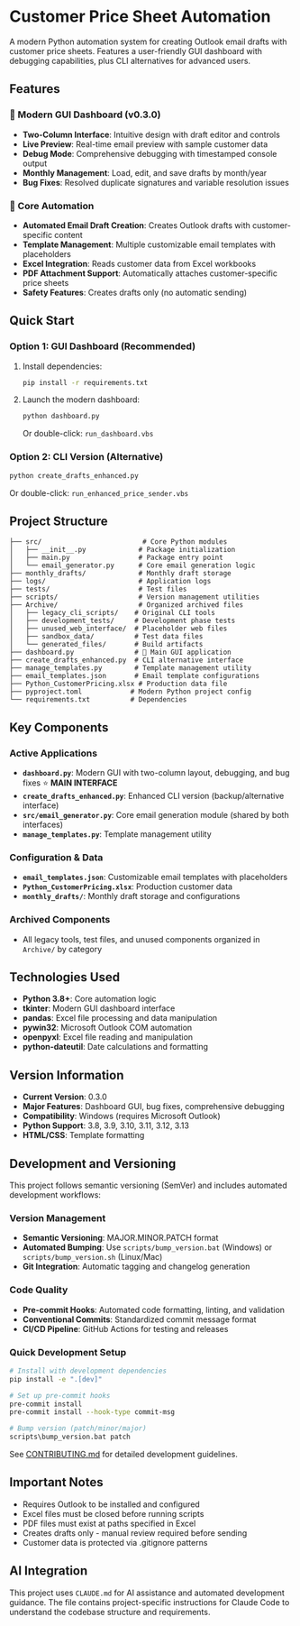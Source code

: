 # Customer Price Sheet Automation

A modern Python automation system for creating Outlook email drafts with customer price sheets. Features a user-friendly GUI dashboard with debugging capabilities, plus CLI alternatives for advanced users.

## Features

### 🎯 Modern GUI Dashboard (v0.3.0)
- **Two-Column Interface**: Intuitive design with draft editor and controls
- **Live Preview**: Real-time email preview with sample customer data
- **Debug Mode**: Comprehensive debugging with timestamped console output
- **Monthly Management**: Load, edit, and save drafts by month/year
- **Bug Fixes**: Resolved duplicate signatures and variable resolution issues

### 🔧 Core Automation
- **Automated Email Draft Creation**: Creates Outlook drafts with customer-specific content
- **Template Management**: Multiple customizable email templates with placeholders
- **Excel Integration**: Reads customer data from Excel workbooks
- **PDF Attachment Support**: Automatically attaches customer-specific price sheets
- **Safety Features**: Creates drafts only (no automatic sending)

## Quick Start

### Option 1: GUI Dashboard (Recommended)
1. Install dependencies:
   ```bash
   pip install -r requirements.txt
   ```

2. Launch the modern dashboard:
   ```bash
   python dashboard.py
   ```
   Or double-click: `run_dashboard.vbs`

### Option 2: CLI Version (Alternative)
```bash
python create_drafts_enhanced.py
```
Or double-click: `run_enhanced_price_sender.vbs`

## Project Structure

```
├── src/                         # Core Python modules
│   ├── __init__.py             # Package initialization
│   ├── main.py                 # Package entry point
│   └── email_generator.py      # Core email generation logic
├── monthly_drafts/             # Monthly draft storage
├── logs/                       # Application logs
├── tests/                      # Test files
├── scripts/                    # Version management utilities
├── Archive/                    # Organized archived files
│   ├── legacy_cli_scripts/    # Original CLI tools
│   ├── development_tests/     # Development phase tests
│   ├── unused_web_interface/  # Placeholder web files
│   ├── sandbox_data/          # Test data files
│   └── generated_files/       # Build artifacts
├── dashboard.py               # 🎯 Main GUI application
├── create_drafts_enhanced.py  # CLI alternative interface
├── manage_templates.py        # Template management utility
├── email_templates.json       # Email template configurations
├── Python_CustomerPricing.xlsx # Production data file
├── pyproject.toml            # Modern Python project config
└── requirements.txt          # Dependencies
```

## Key Components

### Active Applications
- **`dashboard.py`**: Modern GUI with two-column layout, debugging, and bug fixes ⭐ **MAIN INTERFACE**
- **`create_drafts_enhanced.py`**: Enhanced CLI version (backup/alternative interface)
- **`src/email_generator.py`**: Core email generation module (shared by both interfaces)
- **`manage_templates.py`**: Template management utility

### Configuration & Data
- **`email_templates.json`**: Customizable email templates with placeholders
- **`Python_CustomerPricing.xlsx`**: Production customer data
- **`monthly_drafts/`**: Monthly draft storage and configurations

### Archived Components
- All legacy tools, test files, and unused components organized in `Archive/` by category

## Technologies Used

- **Python 3.8+**: Core automation logic
- **tkinter**: Modern GUI dashboard interface
- **pandas**: Excel file processing and data manipulation
- **pywin32**: Microsoft Outlook COM automation
- **openpyxl**: Excel file reading and manipulation
- **python-dateutil**: Date calculations and formatting

## Version Information

- **Current Version**: 0.3.0
- **Major Features**: Dashboard GUI, bug fixes, comprehensive debugging
- **Compatibility**: Windows (requires Microsoft Outlook)
- **Python Support**: 3.8, 3.9, 3.10, 3.11, 3.12, 3.13
- **HTML/CSS**: Template formatting

## Development and Versioning

This project follows semantic versioning (SemVer) and includes automated development workflows:

### Version Management
- **Semantic Versioning**: MAJOR.MINOR.PATCH format
- **Automated Bumping**: Use `scripts/bump_version.bat` (Windows) or `scripts/bump_version.sh` (Linux/Mac)
- **Git Integration**: Automatic tagging and changelog generation

### Code Quality
- **Pre-commit Hooks**: Automated code formatting, linting, and validation
- **Conventional Commits**: Standardized commit message format
- **CI/CD Pipeline**: GitHub Actions for testing and releases

### Quick Development Setup
```bash
# Install with development dependencies
pip install -e ".[dev]"

# Set up pre-commit hooks
pre-commit install
pre-commit install --hook-type commit-msg

# Bump version (patch/minor/major)
scripts\bump_version.bat patch
```

See [CONTRIBUTING.md](CONTRIBUTING.md) for detailed development guidelines.

## Important Notes

- Requires Outlook to be installed and configured
- Excel files must be closed before running scripts
- PDF files must exist at paths specified in Excel
- Creates drafts only - manual review required before sending
- Customer data is protected via .gitignore patterns

## AI Integration

This project uses `CLAUDE.md` for AI assistance and automated development guidance. The file contains project-specific instructions for Claude Code to understand the codebase structure and requirements.